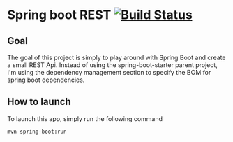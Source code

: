 # Spring boot REST [![Build Status](https://travis-ci.org/alecc08/spring-boot-rest.svg?branch=master)](https://travis-ci.org/alecc08/spring-boot-rest)

## Goal
The goal of this project is simply to play around with Spring Boot and create a small REST Api. Instead of using the spring-boot-starter parent project, I'm using the dependency management section to specify the BOM for spring boot dependencies.

## How to launch
To launch this app, simply run the following command

`mvn spring-boot:run`
